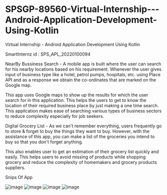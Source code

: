 # SPSGP-89560-Virtual-Internship---Android-Application-Development-Using-Kotlin
Virtual Internship - Android Application Development Using Kotlin

SmartInternz id : SPS_APL_20220100094

NearBy Bussiness Search - A mobile app is built where the user can search for his nearby locations based on his requirement. Whenever the user gives input of business type like a hotel, petrol pumps, hospitals, etc. using Place API and as a response we obtain the co-ordinates that are marked on the Google map.

This app uses Google maps to show up the results for which the user search for in this application. This helps the users to get to know the location of their required business place by just making a one time search. This appilcation makes ease of searching various  types of business sectors to reduce complexity especially for job seekers.

Digital Grocery List - As we can't remember everything, users frequently go to store & forget to buy the things they want to buy. However, with the assistance of this app, you can make a list of the groceries you intend to buy so that you don't forget anything.

This  also enables user to get an estimation of their grocery list quickly and easily. This helps users to avoid missing of products while shopping grocery and reduce the complexity of homemakers and grocery products suppliers.

Snips Of App

![image](https://user-images.githubusercontent.com/97939746/194118435-49de143f-ac41-4f84-8e0c-12e5958d3416.png)
![image](https://user-images.githubusercontent.com/97939746/194118538-3ec95007-0d0e-4c5d-b185-a1797997c33a.png)
![image](https://user-images.githubusercontent.com/97939746/194118579-7018b52e-df86-4af8-9153-3b59e6e0bde3.png)
![image](https://user-images.githubusercontent.com/97939746/194118597-5d4ddbc0-b8d3-483d-9ec8-7b6a4b678066.png)

